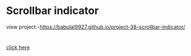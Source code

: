 # Scrollbar indicator
view project:-https://babulal9927.github.io/project-38-scrollbar-indicator/
#
[click here](https://babulal9927.github.io/project-38-scrollbar-indicator/)
